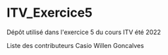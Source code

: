 # ITV_Exercice5
Dépôt utilisé dans l'exercice 5 du cours ITV été 2022

Liste des contributeurs
Casio Willen Goncalves
